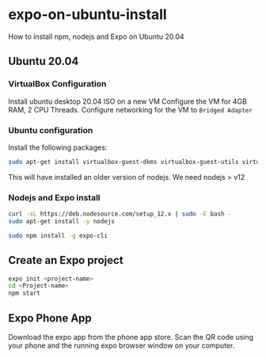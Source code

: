 # expo-on-ubuntu-install
How to install npm, nodejs and Expo on Ubuntu 20.04


## Ubuntu 20.04
### VirtualBox Configuration
Install ubuntu desktop 20.04 ISO on a new VM
Configure the VM for 4GB RAM, 2 CPU Threads.
Configure networking for the VM to `Bridged Adapter`
### Ubuntu configuration
Install the following packages:
```bash
sudo apt-get install virtualbox-guest-dkms virtualbox-guest-utils virtualbox-guest-x11 vim git curl htop npm
```
This will have installed an older version of nodejs. We need nodejs > v12
### Nodejs and Expo install
```bash
curl -sL https://deb.nodesource.com/setup_12.x | sudo -E bash -
sudo apt-get install -y nodejs
```
```bash
sudo npm install -g expo-cli
```

## Create an Expo project
```bash
expo init <project-name>
cd <Project-name>
npm start
```
## Expo Phone App
Download the expo app from the phone app store. Scan the QR code using your phone and the running expo browser window on your computer.
